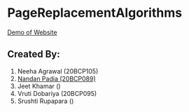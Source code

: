 # PageReplacementAlgorithms

<a href="https://neeha120.github.io/PageReplacementAlgorithms/" target="_blank">Demo of Website</a>

## Created By:
1. Neeha Agrawal (20BCP105)
2. <a href="https://github.com/nandan-06">Nandan Padia (20BCP089)</a>
3. Jeet Khamar ()
4. Vruti Dobariya (20BCP095)
5. Srushti Rupapara ()
